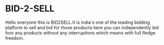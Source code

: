 # BID-2-SELL
Hello everyone this is BID2SELL.It is india's one of the leading bidding platform to sell and bid for those products.here you can independently bid foor any products without any interruptions which means with full fledge freedom.
